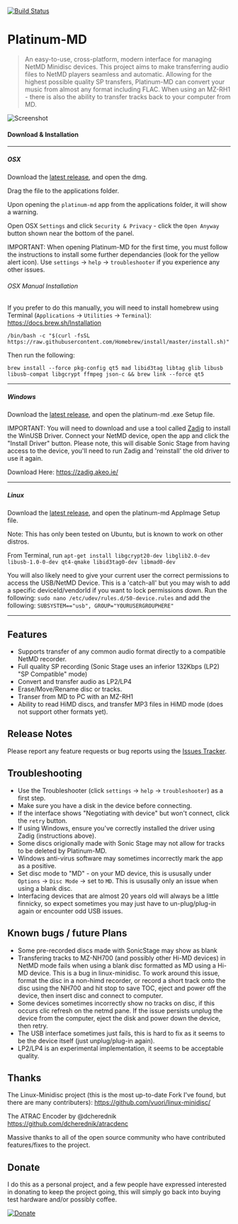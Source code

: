 [![Build Status](https://travis-ci.org/gavinbenda/platinum-md.svg?branch=master)](https://travis-ci.org/gavinbenda/platinum-md)

# Platinum-MD

> An easy-to-use, cross-platform, modern interface for managing NetMD Minidisc devices.
> This project aims to make transferring audio files to NetMD players seamless and automatic.
> Allowing for the highest possible quality SP transfers, Platinum-MD can convert your music from almost any format including FLAC.
> When using an MZ-RH1 - there is also the ability to transfer tracks back to your computer from MD.

![Screenshot](https://i.imgur.com/ZGFvO9p.png)


#### Download & Installation

---

##### OSX

Download the [latest release](https://github.com/gavinbenda/platinum-md/releases/download/v1.1.0/platinum-md-1.1.0.dmg), and open the dmg.

Drag the file to the applications folder.

Upon opening the `platinum-md` app from the applications folder, it will show a warning.

Open OSX `Settings` and click `Security & Privacy` - click the `Open Anyway` button shown near the bottom of the panel.

IMPORTANT: When opening Platinum-MD for the first time, you must follow the instructions to install some further dependancies (look for the yellow alert icon).
Use `settings` -> `help` -> `troubleshooter` if you experience any other issues.

###### OSX Manual Installation

If you prefer to do this manually, you will need to install homebrew using Terminal (`Applications` -> `Utilities` -> `Terminal`): https://docs.brew.sh/Installation

`/bin/bash -c "$(curl -fsSL https://raw.githubusercontent.com/Homebrew/install/master/install.sh)"`

Then run the following:

`brew install --force pkg-config qt5 mad libid3tag libtag glib libusb libusb-compat libgcrypt ffmpeg json-c && brew link --force qt5`

---

##### Windows

Download the [latest release](https://github.com/gavinbenda/platinum-md/releases/download/v1.2.0/platinum-md.Setup.1.2.0.exe), and open the platinum-md .exe Setup file.

IMPORTANT: You will need to download and use a tool called [Zadig](https://zadig.akeo.ie/) to install the WinUSB Driver.
Connect your NetMD device, open the app and click the "Install Driver" button.
Please note, this will disable Sonic Stage from having access to the device, you'll need to run Zadig and 'reinstall' the old driver to use it again.

Download Here: https://zadig.akeo.ie/

---

##### Linux

Download the [latest release](https://github.com/gavinbenda/platinum-md/releases/download/v0.7.0-alpha/platinum-md-0.7.0.AppImage), and open the platinum-md AppImage Setup file.

Note: This has only been tested on Ubuntu, but is known to work on other distros.

From Terminal, run `apt-get install libgcrypt20-dev libglib2.0-dev libusb-1.0-0-dev qt4-qmake libid3tag0-dev libmad0-dev`

You will also likely need to give your current user the correct permissions to access the USB/NetMD Device.
This is a 'catch-all' but you may wish to add a specific deviceId/vendorId if you want to lock permissions down.
Run the following: `sudo nano /etc/udev/rules.d/50-device.rules` and add the following: `SUBSYSTEM=="usb", GROUP="YOURUSERGROUPHERE"`

---


## Features

* Supports transfer of any common audio format directly to a compatible NetMD recorder.
* Full quality SP recording (Sonic Stage uses an inferior 132Kbps (LP2) "SP Compatible" mode)
* Convert and transfer audio as LP2/LP4
* Erase/Move/Rename disc or tracks.
* Transer from MD to PC with an MZ-RH1
* Ability to read HiMD discs, and transfer MP3 files in HiMD mode (does not support other formats yet).


## Release Notes

Please report any feature requests or bug reports using the [Issues Tracker](https://github.com/gavinbenda/platinum-md/issues).


## Troubleshooting

* Use the Troubleshooter (click `settings` -> `help` -> `troubleshooter`) as a first step.
* Make sure you have a disk in the device before connecting.
* If the interface shows "Negotiating with device" but won't connect, click the `retry` button.
* If using Windows, ensure you've correctly installed the driver using Zadig (instructions above).
* Some discs origionally made with Sonic Stage may not allow for tracks to be deleted by Platinum-MD.
* Windows anti-virus software may sometimes incorrectly mark the app as a positive.
* Set disc mode to "MD" - on your MD device, this is ususally under `Options` -> `Disc Mode` -> set to `MD`. This is ususally only an issue when using a blank disc.
* Interfacing devices that are almost 20 years old will always be a little finnicky, so expect sometimes you may just have to un-plug/plug-in again or encounter odd USB issues.


## Known bugs / future Plans

* Some pre-recorded discs made with SonicStage may show as blank
* Transfering tracks to MZ-NH700 (and possibly other Hi-MD devices) in NetMD mode fails when using a blank disc formatted as MD using a Hi-MD device. This is a bug in linux-minidisc. To work around this issue, format the disc in a non-himd recorder, or record a short track onto the disc using the NH700 and hit stop to save TOC, eject and power off the device, then insert disc and connect to computer.
* Some devices sometimes incorrectly show no tracks on disc, if this occurs clic refresh on the netmd pane. If the issue persists unplug the device from the computer, eject the disk and power down the device, then retry.
* The USB interface sometimes just fails, this is hard to fix as it seems to be the device itself (just unplug/plug-in again).
* LP2/LP4 is an experimental implementation, it seems to be acceptable quality.


## Thanks

The Linux-Minidisc project (this is the most up-to-date Fork I've found, but there are many contributers):
<https://github.com/vuori/linux-minidisc/>

The ATRAC Encoder by @dcherednik
<https://github.com/dcherednik/atracdenc>

Massive thanks to all of the open source community who have contributed features/fixes to the project.


## Donate

I do this as a personal project, and a few people have expressed interested in donating to keep the project going, this will simply go back into buying test hardware and/or possibly coffee.

[![Donate](https://img.shields.io/badge/Donate-PayPal-green.svg)](https://www.paypal.com/cgi-bin/webscr?cmd=_s-xclick&hosted_button_id=XVS44CZYFPCJJ)
